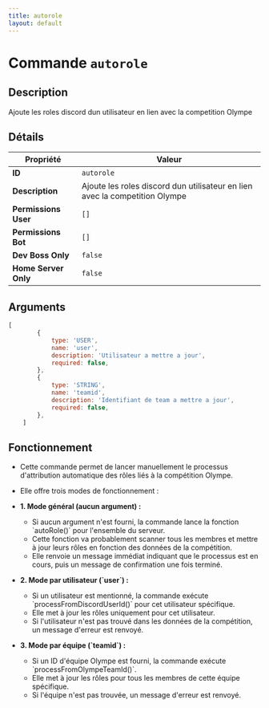 ```yaml
---
title: autorole
layout: default
---
```


# Commande `autorole`

## Description

Ajoute les roles discord dun utilisateur en lien avec la competition Olympe

## Détails

| Propriété | Valeur |
| --- | --- |
| **ID** | `autorole` |
| **Description** | Ajoute les roles discord dun utilisateur en lien avec la competition Olympe |
| **Permissions User** | `[]` |
| **Permissions Bot** | `[]` |
| **Dev Boss Only** | `false` |
| **Home Server Only** | `false` |

## Arguments

```javascript
[
		{
			type: 'USER',
			name: 'user',
			description: 'Utilisateur a mettre a jour',
			required: false,
		},
		{
			type: 'STRING',
			name: 'teamid',
			description: 'Identifiant de team a mettre a jour',
			required: false,
		},
	]
```

## Fonctionnement

- Cette commande permet de lancer manuellement le processus d'attribution automatique des rôles liés à la compétition Olympe.
- Elle offre trois modes de fonctionnement :

- **1. Mode général (aucun argument) :**
    - Si aucun argument n'est fourni, la commande lance la fonction \`autoRole()\` pour l'ensemble du serveur.
    - Cette fonction va probablement scanner tous les membres et mettre à jour leurs rôles en fonction des données de la compétition.
    - Elle renvoie un message immédiat indiquant que le processus est en cours, puis un message de confirmation une fois terminé.

- **2. Mode par utilisateur (\`user\`) :**
    - Si un utilisateur est mentionné, la commande exécute \`processFromDiscordUserId()\` pour cet utilisateur spécifique.
    - Elle met à jour les rôles uniquement pour cet utilisateur.
    - Si l'utilisateur n'est pas trouvé dans les données de la compétition, un message d'erreur est renvoyé.

- **3. Mode par équipe (\`teamid\`) :**
    - Si un ID d'équipe Olympe est fourni, la commande exécute \`processFromOlympeTeamId()\`.
    - Elle met à jour les rôles pour tous les membres de cette équipe spécifique.
    - Si l'équipe n'est pas trouvée, un message d'erreur est renvoyé.
